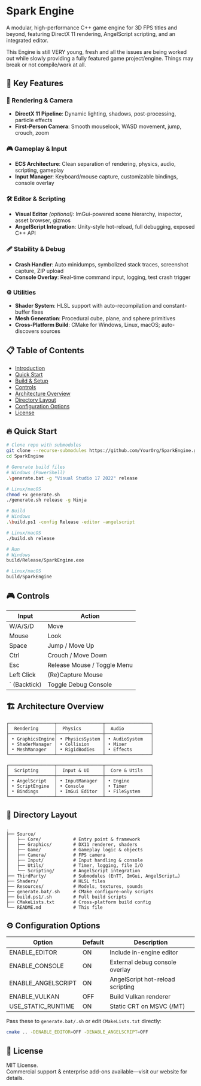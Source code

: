 ﻿# Spark Engine

A modular, high-performance C++ game engine for 3D FPS titles and beyond, featuring DirectX 11 rendering, AngelScript scripting, and an integrated editor.

This Engine is still VERY young, fresh and all the issues are being worked out while slowly providing a fully featured game project/engine. Things may break or not compile/work at all.

## 🌟 Key Features

### 🎨 Rendering & Camera
- **DirectX 11 Pipeline**: Dynamic lighting, shadows, post-processing, particle effects  
- **First-Person Camera**: Smooth mouselook, WASD movement, jump, crouch, zoom  

### 🎮 Gameplay & Input
- **ECS Architecture**: Clean separation of rendering, physics, audio, scripting, gameplay  
- **Input Manager**: Keyboard/mouse capture, customizable bindings, console overlay  

### 🛠 Editor & Scripting
- **Visual Editor** *(optional)*: ImGui-powered scene hierarchy, inspector, asset browser, gizmos  
- **AngelScript Integration**: Unity-style hot-reload, full debugging, exposed C++ API  

### 🩹 Stability & Debug
- **Crash Handler**: Auto minidumps, symbolized stack traces, screenshot capture, ZIP upload  
- **Console Overlay**: Real-time command input, logging, test crash trigger  

### ⚙️ Utilities
- **Shader System**: HLSL support with auto-recompilation and constant-buffer fixes  
- **Mesh Generation**: Procedural cube, plane, and sphere primitives  
- **Cross-Platform Build**: CMake for Windows, Linux, macOS; auto-discovers sources  

## 📋 Table of Contents

- [Introduction](#spark-engine)  
- [Quick Start](#quick-start)  
- [Build & Setup](#build--setup)  
- [Controls](#controls)  
- [Architecture Overview](#architecture-overview)  
- [Directory Layout](#directory-layout)  
- [Configuration Options](#configuration-options)  
- [License](#license)  

## 🔥 Quick Start

```bash
# Clone repo with submodules
git clone --recurse-submodules https://github.com/YourOrg/SparkEngine.git
cd SparkEngine

# Generate build files
# Windows (PowerShell)
.\generate.bat -g "Visual Studio 17 2022" release

# Linux/macOS
chmod +x generate.sh
./generate.sh release -g Ninja

# Build
# Windows
.\build.ps1 -config Release -editor -angelscript

# Linux/macOS
./build.sh release

# Run
# Windows
build/Release/SparkEngine.exe

# Linux/macOS
build/SparkEngine
```

## 🎮 Controls

| Input         | Action                            |
|---------------|-----------------------------------|
| W/A/S/D       | Move                              |
| Mouse         | Look                              |
| Space         | Jump / Move Up                    |
| Ctrl          | Crouch / Move Down                |
| Esc           | Release Mouse / Toggle Menu       |
| Left Click    | (Re)Capture Mouse                 |
| ` (Backtick)  | Toggle Debug Console              |

## 🏗 Architecture Overview

```
┌─────────────────┬─────────────────┬─────────────────┐
│  Rendering      │  Physics        │  Audio          │
├─────────────────┼─────────────────┼─────────────────┤
│ • GraphicsEngine│ • PhysicsSystem │ • AudioSystem   │
│ • ShaderManager │ • Collision     │ • Mixer         │
│ • MeshManager   │ • RigidBodies   │ • Effects       │
└─────────────────┴─────────────────┴─────────────────┘

┌─────────────────┬─────────────────┬─────────────────┐
│  Scripting      │  Input & UI     │  Core & Utils   │
├─────────────────┼─────────────────┼─────────────────┤
│ • AngelScript   │ • InputManager  │ • Engine        │
│ • ScriptEngine  │ • Console       │ • Timer         │
│ • Bindings      │ • ImGui Editor  │ • FileSystem    │
└─────────────────┴─────────────────┴─────────────────┘
```

## 📂 Directory Layout

```
.
├── Source/
│   ├── Core/            # Entry point & framework
│   ├── Graphics/        # DX11 renderer, shaders
│   ├── Game/            # Gameplay logic & objects
│   ├── Camera/          # FPS camera
│   ├── Input/           # Input handling & console
│   ├── Utils/           # Timer, logging, file I/O
│   └── Scripting/       # AngelScript integration
├── ThirdParty/          # Submodules (EnTT, ImGui, AngelScript…)
├── Shaders/             # HLSL files
├── Resources/           # Models, textures, sounds
├── generate.bat/.sh     # CMake configure-only scripts
├── build.ps1/.sh        # Full build scripts
├── CMakeLists.txt       # Cross-platform build config
└── README.md            # This file
```

## ⚙️ Configuration Options

| Option                 | Default | Description                                    |
|------------------------|---------|------------------------------------------------|
| ENABLE_EDITOR          | ON      | Include in-engine editor                       |
| ENABLE_CONSOLE         | ON      | External debug console overlay                 |
| ENABLE_ANGELSCRIPT     | ON      | AngelScript hot-reload scripting               |
| ENABLE_VULKAN          | OFF     | Build Vulkan renderer                          |
| USE_STATIC_RUNTIME     | ON      | Static CRT on MSVC (/MT)                       |

Pass these to `generate.bat/.sh` or edit `CMakeLists.txt` directly:

```bash
cmake .. -DENABLE_EDITOR=OFF -DENABLE_ANGELSCRIPT=OFF
```

## 📄 License

MIT License.  
Commercial support & enterprise add-ons available—visit our website for details.